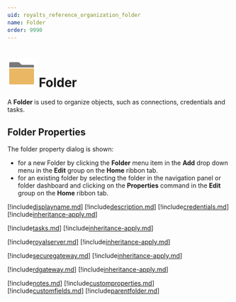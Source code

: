```yaml
---
uid: royalts_reference_organization_folder
name: Folder
order: 9990
---
```


# ![](/r2022/images/RoyalTS/Application/SVG_FolderClosed_32.svg#img_header) Folder
A **Folder** is used to organize objects, such as connections, credentials and tasks.

## Folder Properties
The folder property dialog is shown:
- for a new Folder by clicking the **Folder** menu item in the **Add** drop down menu in the **Edit** group on the **Home** ribbon tab.
- for an existing folder by selecting the folder in the navigation panel or folder dashboard and clicking on the **Properties** command in the **Edit** group on the **Home** ribbon tab.

[!include[displayname.md](~/royalts/_shared/displayname.md)]
[!include[description.md](~/royalts/_shared/description.md)]
[!include[credentials.md](~/royalts/_shared/credentials.md)]
[!include[inheritance-apply.md](~/royalts/_shared/inheritance-apply.md)]

[!include[tasks.md](~/royalts/_shared/tasks.md)]
[!include[inheritance-apply.md](~/royalts/_shared/inheritance-apply.md)]

[!include[royalserver.md](~/royalts/_shared/royalserver.md)]
[!include[inheritance-apply.md](~/royalts/_shared/inheritance-apply.md)]

[!include[securegateway.md](~/royalts/_shared/securegateway.md)]
[!include[inheritance-apply.md](~/royalts/_shared/inheritance-apply.md)]

[!include[rdgateway.md](~/royalts/_shared/rdgateway.md)]
[!include[inheritance-apply.md](~/royalts/_shared/inheritance-apply.md)]

[!include[notes.md](~/royalts/_shared/notes.md)]
[!include[customproperties.md](~/royalts/_shared/customproperties.md)]
[!include[customfields.md](~/royalts/_shared/customfields.md)]
[!include[parentfolder.md](~/royalts/_shared/parentfolder.md)]
